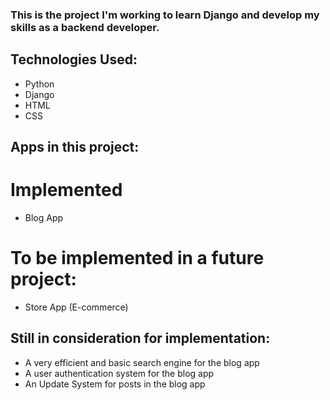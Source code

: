 ### This is the project I'm working to learn Django and develop my skills as a backend developer.

## Technologies Used:
- Python
- Django
- HTML
- CSS

## Apps in this project:
# Implemented
- Blog App

# To be implemented in a future project:
- Store App (E-commerce)


## Still in consideration for implementation:
- A very efficient and basic search engine for the blog app
- A user authentication system for the blog app
- An Update System for posts in the blog app
